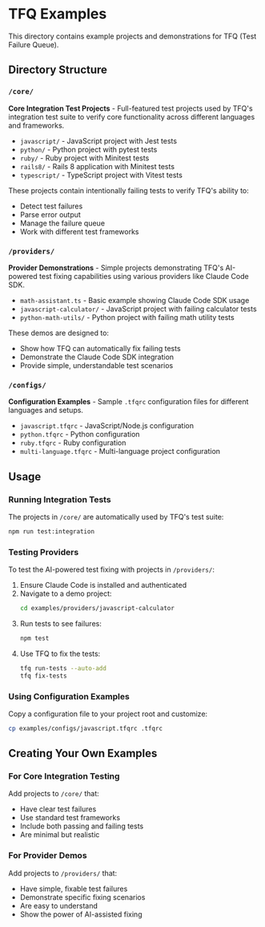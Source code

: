 # TFQ Examples

This directory contains example projects and demonstrations for TFQ (Test Failure Queue).

## Directory Structure

### `/core/`
**Core Integration Test Projects** - Full-featured test projects used by TFQ's integration test suite to verify core functionality across different languages and frameworks.

- `javascript/` - JavaScript project with Jest tests
- `python/` - Python project with pytest tests  
- `ruby/` - Ruby project with Minitest tests
- `rails8/` - Rails 8 application with Minitest tests
- `typescript/` - TypeScript project with Vitest tests

These projects contain intentionally failing tests to verify TFQ's ability to:
- Detect test failures
- Parse error output
- Manage the failure queue
- Work with different test frameworks

### `/providers/`
**Provider Demonstrations** - Simple projects demonstrating TFQ's AI-powered test fixing capabilities using various providers like Claude Code SDK.

- `math-assistant.ts` - Basic example showing Claude Code SDK usage
- `javascript-calculator/` - JavaScript project with failing calculator tests
- `python-math-utils/` - Python project with failing math utility tests

These demos are designed to:
- Show how TFQ can automatically fix failing tests
- Demonstrate the Claude Code SDK integration
- Provide simple, understandable test scenarios

### `/configs/`
**Configuration Examples** - Sample `.tfqrc` configuration files for different languages and setups.

- `javascript.tfqrc` - JavaScript/Node.js configuration
- `python.tfqrc` - Python configuration
- `ruby.tfqrc` - Ruby configuration
- `multi-language.tfqrc` - Multi-language project configuration

## Usage

### Running Integration Tests

The projects in `/core/` are automatically used by TFQ's test suite:

```bash
npm run test:integration
```

### Testing Providers

To test the AI-powered test fixing with projects in `/providers/`:

1. Ensure Claude Code is installed and authenticated
2. Navigate to a demo project:
   ```bash
   cd examples/providers/javascript-calculator
   ```
3. Run tests to see failures:
   ```bash
   npm test
   ```
4. Use TFQ to fix the tests:
   ```bash
   tfq run-tests --auto-add
   tfq fix-tests
   ```

### Using Configuration Examples

Copy a configuration file to your project root and customize:

```bash
cp examples/configs/javascript.tfqrc .tfqrc
```

## Creating Your Own Examples

### For Core Integration Testing
Add projects to `/core/` that:
- Have clear test failures
- Use standard test frameworks
- Include both passing and failing tests
- Are minimal but realistic

### For Provider Demos
Add projects to `/providers/` that:
- Have simple, fixable test failures
- Demonstrate specific fixing scenarios
- Are easy to understand
- Show the power of AI-assisted fixing